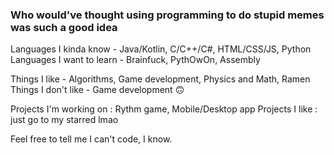 ### Who would've thought using programming to do stupid memes was such a good idea 
Languages I kinda know - Java/Kotlin, C/C++/C#, HTML/CSS/JS, Python \
Languages I want to learn - Brainfuck, PythOwOn, Assembly 

Things I like - Algorithms, Game development, Physics and Math, Ramen \
Things I don't like - Game development 🙃 

Projects I'm working on : Rythm game, Mobile/Desktop app
Projects I like : just go to my starred lmao 

Feel free to tell me I can't code, I know.
